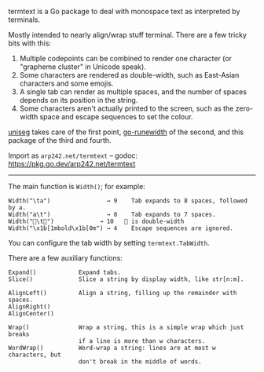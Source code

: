 termtext is a Go package to deal with monospace text as interpreted by
terminals.

Mostly intended to nearly align/wrap stuff terminal. There are a few tricky bits
with this:

1. Multiple codepoints can be combined to render one character (or "grapheme
   cluster" in Unicode speak).
2. Some characters are rendered as double-width, such as East-Asian characters
   and some emojis.
3. A single tab can render as multiple spaces, and the number of spaces depends
   on its position in the string.
4. Some characters aren't actually printed to the screen, such as the zero-width
   space and escape sequences to set the colour.

[uniseg] takes care of the first point, [go-runewidth] of the second, and this
package of the third and fourth.

Import as `arp242.net/termtext` – godoc: https://pkg.go.dev/arp242.net/termtext

[uniseg]: https://github.com/mattn/go-runewidth
[go-runewidth]: https://github.com/rivo/uniseg

---

The main function is `Width()`; for example:

    Width("\ta")                → 9    Tab expands to 8 spaces, followed by a.
    Width("a\t")                → 8    Tab expands to 7 spaces.
	Width("🧑\t🧑")             → 10   🧑 is double-width
    Width("\x1b[1mbold\x1b[0m") → 4    Escape sequences are ignored.

You can configure the tab width by setting `termtext.TabWidth`.

There are a few auxiliary functions:

    Expand()            Expand tabs.
    Slice()             Slice a string by display width, like str[n:m].

    AlignLeft()         Align a string, filling up the remainder with spaces.
    AlignRight()
    AlignCenter()

    Wrap()              Wrap a string, this is a simple wrap which just breaks
                        if a line is more than w characters.
    WordWrap()          Word-wrap a string: lines are at most w characters, but
                        don't break in the middle of words.
